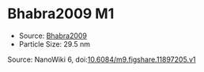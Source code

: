 <a name="material" />

# Bhabra2009 M1
<script type="application/ld+json">
  {
    "@context": "https://schema.org/",
    "@type": "ChemicalSubstance",
    "@id": "https://egonw.github.io/nanowiki/nanowiki123.html#material",
    "http://purl.org/dc/terms/conformsTo":
      {
        "@type": "CreativeWork",
        "@id": "https://bioschemas.org/profiles/ChemicalSubstance/0.4-RELEASE/"
      },
    "identfier": "123",
    "name": "Bhabra2009 M1",
    "url": "https://egonw.github.io/nanowiki/nanowiki123.html#material",
    "sameAs": "http://127.0.0.1/mediawiki/index.php/Special:URIResolver/Bhabra2009_M1"
  }
</script>


* Source: [Bhabra2009](articleBhabra2009.md)
* Particle Size: 29.5 nm


Source: NanoWiki 6, doi:[10.6084/m9.figshare.11897205.v1](https://doi.org/10.6084/m9.figshare.11897205.v1)
